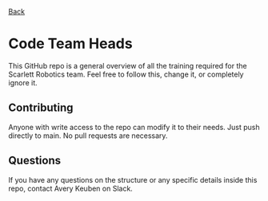 [Back](readme.md)
# Code Team Heads
This GitHub repo is a general overview of all the training required for the Scarlett Robotics team. Feel free to follow this, change it, or completely ignore it.

## Contributing
Anyone with write access to the repo can modify it to their needs. Just push directly to main. No pull requests are necessary.

## Questions
If you have any questions on the structure or any specific details inside this repo, contact Avery Keuben on Slack.